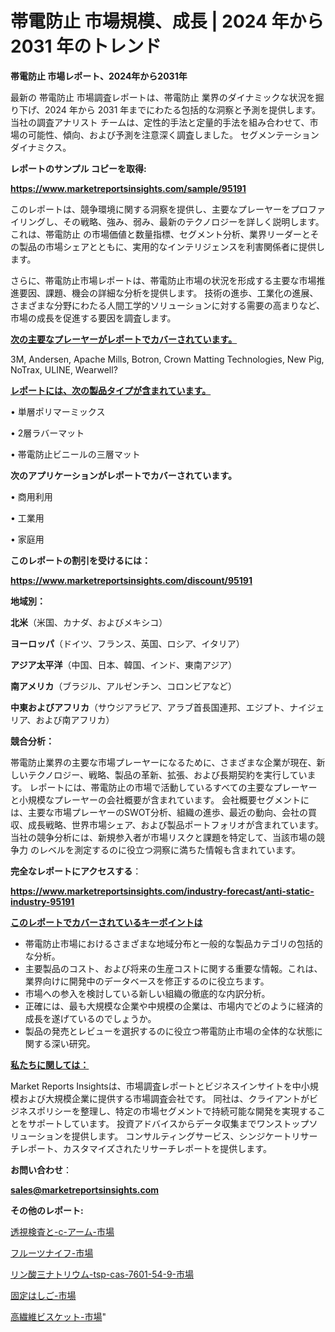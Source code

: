 # 帯電防止 市場規模、成長 | 2024 年から 2031 年のトレンド

<strong>帯電防止 市場レポート、2024年から2031年</strong>

最新の 帯電防止 市場調査レポートは、帯電防止 業界のダイナミックな状況を掘り下げ、2024 年から 2031 年までにわたる包括的な洞察と予測を提供します。当社の調査アナリスト チームは、定性的手法と定量的手法を組み合わせて、市場の可能性、傾向、および予測を注意深く調査しました。 セグメンテーションダイナミクス。



<strong>レポートのサンプル コピーを取得:</strong> <a href=https://www.marketreportsinsights.com/sample/95191>

<strong><u>https://www.marketreportsinsights.com/sample/95191</u></strong></a>

このレポートは、競争環境に関する洞察を提供し、主要なプレーヤーをプロファイリングし、その戦略、強み、弱み、最新のテクノロジーを詳しく説明します。 これは、帯電防止 の市場価値と数量指標、セグメント分析、業界リーダーとその製品の市場シェアとともに、実用的なインテリジェンスを利害関係者に提供します。

さらに、帯電防止市場レポートは、帯電防止市場の状況を形成する主要な市場推進要因、課題、機会の詳細な分析を提供します。 技術の進歩、工業化の進展、さまざまな分野にわたる人間工学的ソリューションに対する需要の高まりなど、市場の成長を促進する要因を調査します。



<strong><u>次の主要なプレーヤーがレポートでカバーされています。</u></strong>

3M, Andersen, Apache Mills, Botron, Crown Matting Technologies, New Pig, NoTrax, ULINE, Wearwell?



<strong><u><b>レポートには、次の製品タイプが含まれています。</b></u></strong>

• 単層ポリマーミックス

•  2層ラバーマット

• 帯電防止ビニールの三層マット



<strong><b>次のアプリケーションがレポートでカバーされています。</b></strong>

• 商用利用

• 工業用

• 家庭用



<strong><b>このレポートの割引を受けるには：</b></strong><a href=https://www.marketreportsinsights.com/discount/95191>

<strong><u>https://www.marketreportsinsights.com/discount/95191</u></strong></a>



<strong>地域別：</strong>



<strong>北米</strong>（米国、カナダ、およびメキシコ）



<strong>ヨーロッパ</strong>（ドイツ、フランス、英国、ロシア、イタリア）



<strong>アジア太平洋</strong>（中国、日本、韓国、インド、東南アジア）



<strong>南アメリカ</strong>（ブラジル、アルゼンチン、コロンビアなど）



<strong>中東およびアフリカ</strong>（サウジアラビア、アラブ首長国連邦、エジプト、ナイジェリア、および南アフリカ）



<strong>競合分析：</strong>

帯電防止業界の主要な市場プレーヤーになるために、さまざまな企業が現在、新しいテクノロジー、戦略、製品の革新、拡張、および長期契約を実行しています。 レポートには、帯電防止の市場で活動しているすべての主要なプレーヤーと小規模なプレーヤーの会社概要が含まれています。 会社概要セグメントには、主要な市場プレーヤーのSWOT分析、組織の進歩、最近の動向、会社の買収、成長戦略、世界市場シェア、および製品ポートフォリオが含まれています。 当社の競争分析には、新規参入者が市場リスクと課題を特定して、当該市場の競争力 のレベルを測定するのに役立つ洞察に満ちた情報も含まれています。



<strong>完全なレポートにアクセスする</strong>：

<a href=https://www.marketreportsinsights.com/industry-forecast/anti-static-industry-95191>

<strong><u>https://www.marketreportsinsights.com/industry-forecast/anti-static-industry-95191</u></strong></a>



<strong><u><b>このレポートでカバーされているキーポイントは</b></u></strong>
<ul>
  <li>帯電防止市場におけるさまざまな地域分布と一般的な製品カテゴリの包括的な分析。</li>
  <li>主要製品のコスト、および将来の生産コストに関する重要な情報。これは、業界向けに開発中のデータベースを修正するのに役立ちます。</li>
  <li>市場への参入を検討している新しい組織の徹底的な内訳分析。</li>
  <li>正確には、最も大規模な企業や中規模の企業は、市場内でどのように経済的成長を遂げているのでしょうか。</li>
  <li>製品の発売とレビューを選択するのに役立つ帯電防止市場の全体的な状態に関する深い研究。</li>
</ul>


<strong><u><b>私たちに関しては：</b></u></strong>

Market Reports Insightsは、市場調査レポートとビジネスインサイトを中小規模および大規模企業に提供する市場調査会社です。 同社は、クライアントがビジネスポリシーを整理し、特定の市場セグメントで持続可能な開発を実現することをサポートしています。 投資アドバイスからデータ収集までワンストップソリューションを提供します。 コンサルティングサービス、シンジケートリサーチレポート、カスタマイズされたリサーチレポートを提供します。



<strong><b>お問い合わせ</b></strong>：

<a href=mailto:sales@marketreportsinsights.com>

<strong><u>sales@marketreportsinsights.com</u></strong></a>



<strong>その他のレポート:</strong>

<a href=https://www.linkedin.com/pulse/透視検査と-c-アーム-市場-2023-推進要因と成長機会-2030-vityf/>透視検査と-c-アーム-市場</a>

<a href=https://www.linkedin.com/pulse/フルーツナイフ-市場-2023-swot-分析と最新イノベーション-2030-zhn3f/>フルーツナイフ-市場</a>

<a href=https://www.linkedin.com/pulse/リン酸三ナトリウム-tsp-cas-7601-54-9-市場-2023-swot-分析と成長率-2030-pr-news-hub-j51jf/>リン酸三ナトリウム-tsp-cas-7601-54-9-市場</a>

<a href=https://www.linkedin.com/pulse/固定はしご-市場-2023-年のダイナミクスとビジネストレンド-2030-seamf/>固定はしご-市場</a>

<a href=https://www.linkedin.com/pulse/高繊維ビスケット-市場-2023-新興市場-将来の動向と市場需要-2030-pr-news-hub-v91df/>高繊維ビスケット-市場</a>"
